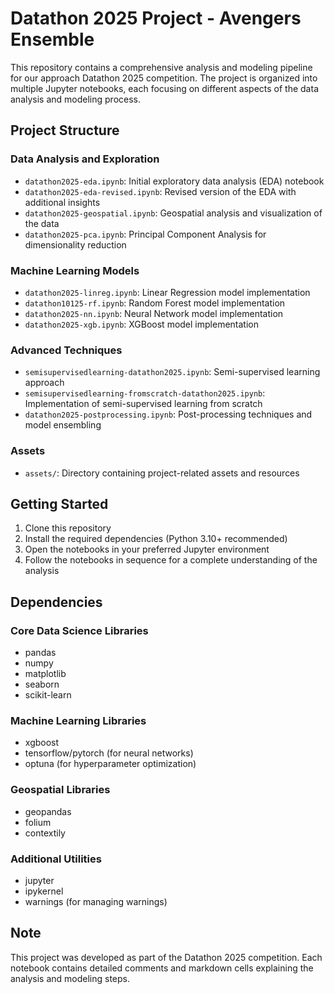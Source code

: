 # Datathon 2025 Project - Avengers Ensemble

This repository contains a comprehensive analysis and modeling pipeline for our approach Datathon 2025 competition. The project is organized into multiple Jupyter notebooks, each focusing on different aspects of the data analysis and modeling process.

## Project Structure

### Data Analysis and Exploration
- `datathon2025-eda.ipynb`: Initial exploratory data analysis (EDA) notebook
- `datathon2025-eda-revised.ipynb`: Revised version of the EDA with additional insights
- `datathon2025-geospatial.ipynb`: Geospatial analysis and visualization of the data
- `datathon2025-pca.ipynb`: Principal Component Analysis for dimensionality reduction

### Machine Learning Models
- `datathon2025-linreg.ipynb`: Linear Regression model implementation
- `datathon10125-rf.ipynb`: Random Forest model implementation
- `datathon2025-nn.ipynb`: Neural Network model implementation
- `datathon2025-xgb.ipynb`: XGBoost model implementation

### Advanced Techniques
- `semisupervisedlearning-datathon2025.ipynb`: Semi-supervised learning approach
- `semisupervisedlearning-fromscratch-datathon2025.ipynb`: Implementation of semi-supervised learning from scratch
- `datathon2025-postprocessing.ipynb`: Post-processing techniques and model ensembling

### Assets
- `assets/`: Directory containing project-related assets and resources

## Getting Started

1. Clone this repository
2. Install the required dependencies (Python 3.10+ recommended)
3. Open the notebooks in your preferred Jupyter environment
4. Follow the notebooks in sequence for a complete understanding of the analysis

## Dependencies
### Core Data Science Libraries
- pandas
- numpy
- matplotlib
- seaborn
- scikit-learn

### Machine Learning Libraries
- xgboost
- tensorflow/pytorch (for neural networks)
- optuna (for hyperparameter optimization)

### Geospatial Libraries
- geopandas
- folium
- contextily

### Additional Utilities
- jupyter
- ipykernel
- warnings (for managing warnings)

## Note
This project was developed as part of the Datathon 2025 competition. Each notebook contains detailed comments and markdown cells explaining the analysis and modeling steps. 